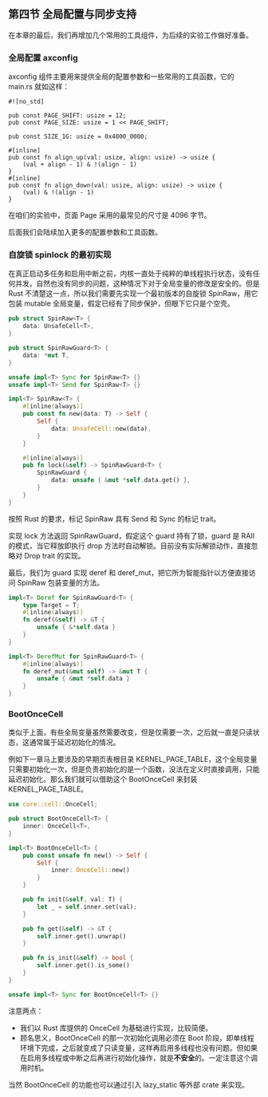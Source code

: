 ## 第四节 全局配置与同步支持



在本章的最后，我们再增加几个常用的工具组件，为后续的实验工作做好准备。



### 全局配置 axconfig

axconfig 组件主要用来提供全局的配置参数和一些常用的工具函数，它的 main.rs 就如这样：

```rust,editable
#![no_std]

pub const PAGE_SHIFT: usize = 12;
pub const PAGE_SIZE: usize = 1 << PAGE_SHIFT;

pub const SIZE_1G: usize = 0x4000_0000;

#[inline]
pub const fn align_up(val: usize, align: usize) -> usize {
    (val + align - 1) & !(align - 1)
}
#[inline]
pub const fn align_down(val: usize, align: usize) -> usize {
    (val) & !(align - 1)
}
```

在咱们的实验中，页面 Page 采用的最常见的尺寸是 4096 字节。

后面我们会陆续加入更多的配置参数和工具函数。



### 自旋锁 spinlock 的最初实现

在真正启动多任务和启用中断之前，内核一直处于纯粹的单线程执行状态，没有任何并发，自然也没有同步的问题，这种情况下对于全局变量的修改是安全的。但是 Rust 不清楚这一点，所以我们需要先实现一个最初版本的自旋锁 SpinRaw，用它包装 mutable 全局变量，假定已经有了同步保护，但眼下它只是个空壳。

```rust
pub struct SpinRaw<T> {
    data: UnsafeCell<T>,
}

pub struct SpinRawGuard<T> {
    data: *mut T,
}

unsafe impl<T> Sync for SpinRaw<T> {}
unsafe impl<T> Send for SpinRaw<T> {}

impl<T> SpinRaw<T> {
    #[inline(always)]
    pub const fn new(data: T) -> Self {
        Self {
            data: UnsafeCell::new(data),
        }
    }

    #[inline(always)]
    pub fn lock(&self) -> SpinRawGuard<T> {
        SpinRawGuard {
            data: unsafe { &mut *self.data.get() },
        }
    }
}
```

按照 Rust 的要求，标记 SpinRaw 具有 Send 和 Sync 的标记 trait。

实现 lock 方法返回 SpinRawGuard，假定这个 guard 持有了锁，guard 是 RAII 的模式，当它释放即执行 drop 方法时自动解锁。目前没有实际解锁动作，直接忽略对 Drop trait 的实现。

最后，我们为 guard 实现 deref 和 deref_mut，把它所为智能指针以方便直接访问 SpinRaw 包装变量的方法。

```rust
impl<T> Deref for SpinRawGuard<T> {
    type Target = T;
    #[inline(always)]
    fn deref(&self) -> &T {
        unsafe { &*self.data }
    }
}

impl<T> DerefMut for SpinRawGuard<T> {
    #[inline(always)]
    fn deref_mut(&mut self) -> &mut T {
        unsafe { &mut *self.data }
    }
}
```



### **BootOnceCell**

类似于上面，有些全局变量虽然需要改变，但是仅需要一次，之后就一直是只读状态，这通常属于延迟初始化的情况。

例如下一章马上要涉及的早期页表根目录 KERNEL_PAGE_TABLE，这个全局变量只需要初始化一次，但是负责初始化的是一个函数，没法在定义时直接调用，只能延迟初始化。那么我们就可以借助这个 BootOnceCell 来封装 KERNEL_PAGE_TABLE。

```rust
use core::cell::OnceCell;

pub struct BootOnceCell<T> {
    inner: OnceCell<T>,
}

impl<T> BootOnceCell<T> {
    pub const unsafe fn new() -> Self {
        Self {
            inner: OnceCell::new()
        }
    }

    pub fn init(&self, val: T) {
        let _ = self.inner.set(val);
    }

    pub fn get(&self) -> &T {
        self.inner.get().unwrap()
    }

    pub fn is_init(&self) -> bool {
        self.inner.get().is_some()
    }
}

unsafe impl<T> Sync for BootOnceCell<T> {}
```

注意两点：

* 我们以 Rust 库提供的 OnceCell 为基础进行实现，比较简便。
* 顾名思义，BootOnceCell 的那一次初始化调用必须在 Boot 阶段，即单线程环境下完成，之后就变成了只读变量，这样再启用多线程也没有问题。但如果在启用多线程或中断之后再进行初始化操作，就是**不安全**的。一定注意这个调用时机。

当然 BootOnceCell 的功能也可以通过引入 lazy_static 等外部 crate 来实现。

